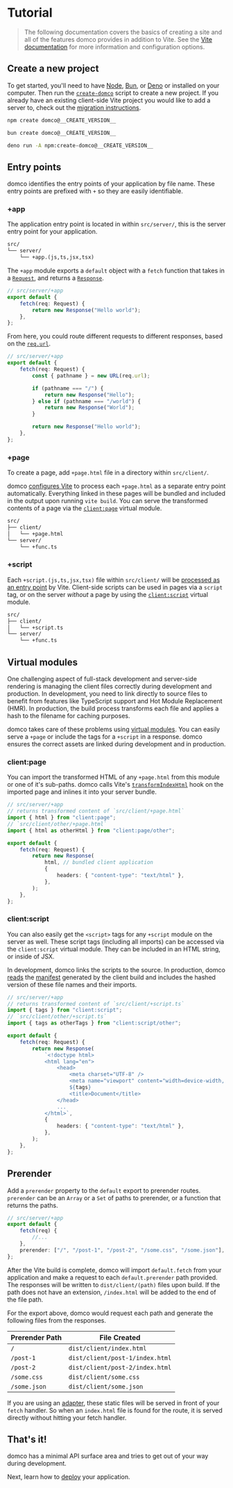 # Tutorial

<on-this-page></on-this-page>

> The following documentation covers the basics of creating a site and all of the features domco provides in addition to Vite. See the [Vite documentation](https://vitejs.dev/) for more information and configuration options.

## Create a new project

To get started, you'll need to have [Node](https://nodejs.org), [Bun](https://bun.sh/), or [Deno](https://deno.com) or installed on your computer. Then run the [`create-domco`](https://github.com/rossrobino/domco/tree/main/packages/create-domco) script to create a new project. If you already have an existing client-side Vite project you would like to add a server to, check out the [migration instructions](/migrate).

```bash
npm create domco@__CREATE_VERSION__
```

```bash
bun create domco@__CREATE_VERSION__
```

```bash
deno run -A npm:create-domco@__CREATE_VERSION__
```

## Entry points

domco identifies the entry points of your application by file name. These entry points are prefixed with `+` so they are easily identifiable.

### +app

The application entry point is located in within `src/server/`, this is the server entry point for your application.

```txt {3}
src/
└── server/
	└── +app.(js,ts,jsx,tsx)
```

The `+app` module exports a `default` object with a `fetch` function that takes in a [`Request`](https://developer.mozilla.org/en-US/docs/Web/API/Request), and returns a [`Response`](https://developer.mozilla.org/en-US/docs/Web/API/Response).

```ts
// src/server/+app
export default {
	fetch(req: Request) {
		return new Response("Hello world");
	},
};
```

From here, you could route different requests to different responses, based on the [`req.url`](https://developer.mozilla.org/en-US/docs/Web/API/Request/url).

```ts
// src/server/+app
export default {
	fetch(req: Request) {
		const { pathname } = new URL(req.url);

		if (pathname === "/") {
			return new Response("Hello");
		} else if (pathname === "/world") {
			return new Response("World");
		}

		return new Response("Hello world");
	},
};
```

### +page

To create a page, add `+page.html` file in a directory within `src/client/`.

domco [configures Vite](https://vitejs.dev/guide/build#multi-page-app) to process each `+page.html` as a separate entry point automatically. Everything linked in these pages will be bundled and included in the output upon running `vite build`. You can serve the transformed contents of a page via the [`client:page`](#client%3Apage) virtual module.

```txt {3}
src/
├── client/
│	└── +page.html
└── server/
	└── +func.ts
```

### +script

Each `+script.(js,ts,jsx,tsx)` file within `src/client/` will be [processed as an entry point](https://rollupjs.org/configuration-options/#input) by Vite. Client-side scripts can be used in pages via a `script` tag, or on the server _without_ a page by using the [`client:script`](#client%3Ascript) virtual module.

```txt {3}
src/
├── client/
│	└── +script.ts
└── server/
	└── +func.ts
```

## Virtual modules

One challenging aspect of full-stack development and server-side rendering is managing the client files correctly during development and production. In development, you need to link directly to source files to benefit from features like TypeScript support and Hot Module Replacement (HMR). In production, the build process transforms each file and applies a hash to the filename for caching purposes.

domco takes care of these problems using [virtual modules](https://vitejs.dev/guide/api-plugin.html#virtual-modules-convention). You can easily serve a `+page` or include the tags for a `+script` in a response. domco ensures the correct assets are linked during development and in production.

### client:page

You can import the transformed HTML of any `+page.html` from this module or one of it's sub-paths. domco calls Vite's [`transformIndexHtml`](https://vitejs.dev/guide/api-plugin.html#transformindexhtml) hook on the imported page and inlines it into your server bundle.

```ts {3,10}
// src/server/+app
// returns transformed content of `src/client/+page.html`
import { html } from "client:page";
// `src/client/other/+page.html`
import { html as otherHtml } from "client:page/other";

export default {
	fetch(req: Request) {
		return new Response(
			html, // bundled client application
			{
				headers: { "content-type": "text/html" },
			},
		);
	},
};
```

### client:script

You can also easily get the `<script>` tags for any `+script` module on the server as well. These script tags (including all imports) can be accessed via the `client:script` virtual module. They can be included in an HTML string, or inside of JSX.

In development, domco links the scripts to the source. In production, domco [reads](https://vitejs.dev/guide/backend-integration.html) the [manifest](https://vitejs.dev/config/build-options.html#build-manifest) generated by the client build and includes the hashed version of these file names and their imports.

```ts {3,15}
// src/server/+app
// returns transformed content of `src/client/+script.ts`
import { tags } from "client:script";
// `src/client/other/+script.ts`
import { tags as otherTags } from "client:script/other";

export default {
	fetch(req: Request) {
		return new Response(
			`<!doctype html>
			<html lang="en">
				<head>
					<meta charset="UTF-8" />
					<meta name="viewport" content="width=device-width, initial-scale=1.0" />
					${tags}
					<title>Document</title>
				</head>
				...
			</html>`,
			{
				headers: { "content-type": "text/html" },
			},
		);
	},
};
```

## Prerender

Add a `prerender` property to the `default` export to prerender routes. `prerender` can be an `Array` or a `Set` of paths to prerender, or a function that returns the paths.

```ts {6}
// src/server/+app
export default {
	fetch(req) {
		//...
	},
	prerender: ["/", "/post-1", "/post-2", "/some.css", "/some.json"],
};
```

After the Vite build is complete, domco will import `default.fetch` from your application and make a request to each `default.prerender` path provided. The responses will be written to `dist/client/(path)` files upon build. If the path does not have an extension, `/index.html` will be added to the end of the file path.

For the export above, domco would request each path and generate the following files from the responses.

| Prerender Path | File Created                    |
| -------------- | ------------------------------- |
| `/`            | `dist/client/index.html`        |
| `/post-1`      | `dist/client/post-1/index.html` |
| `/post-2`      | `dist/client/post-2/index.html` |
| `/some.css`    | `dist/client/some.css`          |
| `/some.json`   | `dist/client/some.json`         |

If you are using an [adapter](/deploy#adapters), these static files will be served in front of your `fetch` handler. So when an `index.html` file is found for the route, it is served directly without hitting your fetch handler.

## That's it!

domco has a minimal API surface area and tries to get out of your way during development.

Next, learn how to [deploy](/deploy) your application.

